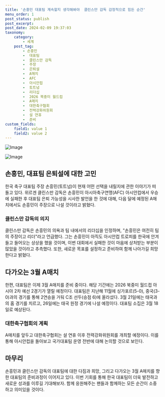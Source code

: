 ```yaml
---
title: '손흥민 대표팀 계속할지 생각해봐야  클린스만 감독 감정적으로 힘든 순간'
menu_order: 1
post_status: publish
post_excerpt: 
post_date: 2024-02-09 19:37:03
taxonomy:
    category:
        - 세계
    post_tag:
        - 손흥민
        -  대표팀
        -  클린스만 감독
        -  주장
        -  은퇴설
        -  A매치
        -  AFC
        -  아시안컵
        -  토트넘
        -  리더십
        -  2026 북중미 월드컵
        -  A매치
        -  대한축구협회
        -  전력강화위원회
        -  설 연휴
        -  준비
custom_fields:
    field1: value 1
    field2: value 2
---
```


![Image](https://imgnews.pstatic.net/image/469/2024/02/09/0000784735_001_20240209103301514.jpg?type=w647)

![Image](https://imgnews.pstatic.net/image/469/2024/02/09/0000784735_002_20240209103301537.jpg?type=w647)

## 손흥민, 대표팀 은퇴설에 대한 고민
한국 축구 대표팀 주장 손흥민(토트넘)이 현재 어떤 선택을 내릴지에 관한 이야기가 떠돌고 있다. 위르겐 클린스만 감독은 손흥민이 아시아축구연맹(AFC) 아시안컵에서 우승에 실패한 후 대표팀 은퇴 가능성을 시사한 발언을 한 것에 대해, 다음 달에 예정된 A매치에서도 손흥민이 주장으로 나설 것이라고 밝혔다.
### 클린스만 감독의 의지
클린스만 감독은 손흥민의 의욕과 팀 내에서의 리더십을 인정하며, "손흥민은 여전히 팀의 주장이고 리더"라고 언급했다. 그는 손흥민이 아직도 아시안컵 트로피를 한국에 안겨들고 들어오는 상상을 했을 것이며, 이번 대회에서 실패한 것이 마음에 상처받는 부분이 많았을 것이라고 추측했다. 또한, 새로운 목표를 설정하고 준비하여 함께 나아가길 희망한다고 밝혔다.
## 다가오는 3월 A매치
한편, 대표팀은 이제 3월 A매치를 준비 중이다. 해당 기간에는 2026 북중미 월드컵 아시아 2차 예선 2경기가 열릴 예정이다. 대표팀은 지난해 11월에 싱가포르(5-0), 중국(3-0)과의 경기를 통해 2연승을 거둬 C조 선두(승점 6)에 올라섰다. 3월 21일에는 태국과의 홈 경기를 치르고, 26일에는 태국 원정 경기에 나설 예정이다. 대표팀 소집은 3월 18일로 예상된다.
### 대한축구협회의 계획
A매치를 앞두고 대한축구협회는 설 연휴 이후 전력강화위원회를 개최할 예정이다. 이를 통해 아시안컵을 돌아보고 국가대표팀 운영 전반에 대해 논의할 것으로 보인다.
## 마무리
손흥민과 클린스만 감독의 대표팀에 대한 다짐과 희망, 그리고 다가오는 3월 A매치를 향한 대표팀의 준비과정이 이어지고 있다. 이번 기회를 통해 한국 대표팀이 더욱 발전하고 새로운 성과를 이루길 기대해보자. 함께 응원해주는 팬들과 함께하는 모든 순간이 소중하고 의미있을 것이다.
